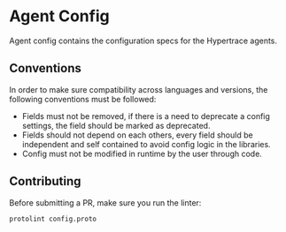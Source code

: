 # Agent Config

Agent config contains the configuration specs for the Hypertrace agents.

## Conventions

In order to make sure compatibility across languages and versions, the following conventions must be followed:

- Fields must not be removed, if there is a need to deprecate a config settings, the field should be marked as deprecated.
- Fields should not depend on each others, every field should be independent and self contained to avoid config logic in the libraries.
- Config must not be modified in runtime by the user through code.

## Contributing

Before submitting a PR, make sure you run the linter:

```bash
protolint config.proto
```
